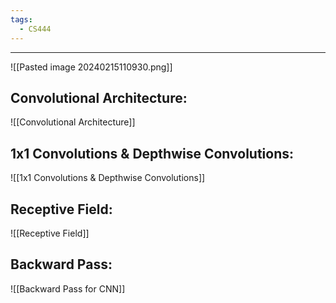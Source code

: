 ```yaml
---
tags:
  - CS444
---
```

---
![[Pasted image 20240215110930.png]]
## Convolutional Architecture:
![[Convolutional Architecture]]

## 1x1 Convolutions & Depthwise Convolutions:
![[1x1 Convolutions & Depthwise Convolutions]]


## Receptive Field:
![[Receptive Field]]

## Backward Pass:
![[Backward Pass for CNN]]
